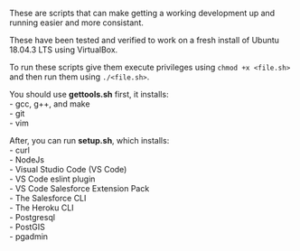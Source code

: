 These are scripts that can make getting a working development up and running easier and more consistant.  

These have been tested and verified to work on a fresh install of Ubuntu 18.04.3 LTS using VirtualBox.  

To run these scripts give them execute privileges using `chmod +x <file.sh>` and then run them using `./<file.sh>`.  

You should use __gettools.sh__ first, it installs:  
	- gcc, g++, and make  
	- git  
	- vim  

After, you can run __setup.sh__, which installs:  
	- curl  
	- NodeJs  
	- Visual Studio Code (VS Code)  
	- VS Code eslint plugin  
	- VS Code Salesforce Extension Pack  
	- The Salesforce CLI  
	- The Heroku CLI  
	- Postgresql  
	- PostGIS  
	- pgadmin  


